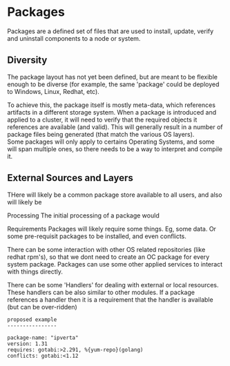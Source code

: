 # Packages

Packages are a defined set of files that are used to install, update, verify and uninstall components to a node or system.   

## Diversity
The package layout has not yet been defined, but are meant to be flexible enough to be diverse (for example, the same 'package' could be deployed to Windows, Linux, Redhat, etc).

To achieve this, the package itself is mostly meta-data, which references artifacts in a different storage system.  When a package is introduced and applied to a cluster, it will need to verify that the required objects it references are available (and valid).  This will generally result in a number of package files being generated (that match the various OS layers).  
Some packages will only apply to certains Operating Systems, and some will span multiple ones, so there needs to be a way to interpret and compile it.

## External Sources and Layers
THere will likely be a common package store available to all users, and also will likely be  

Processing
The initial processing of a package would 


Requirements
Packages will likely require some things.  Eg, some data.  Or some pre-requisit packages to be installed, and even conflicts.

There can be some interaction with other OS related repositories (like redhat rpm's), so that we dont need to create an OC package for every system package.
Packages can use some other applied services to interact with things directly.  

There can be some 'Handlers' for dealing with external or local resources.  These handlers can be also similar to other modules.   If a package references a handler then it is a requirement that the handler is available (but can be over-ridden)

``` 
proposed example
----------------

package-name: "ipverta"
version: 1.31
requires: gotabi:>2.291, %{yum-repo}(golang)
conflicts: gotabi:<1.12
```
